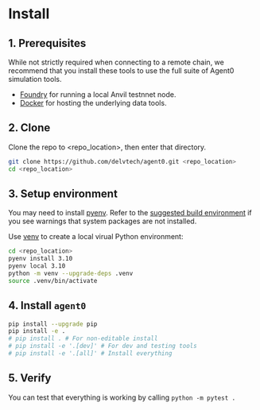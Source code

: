 # Install

## 1. Prerequisites

While not strictly required when connecting to a remote chain, we recommend that you install these tools to use the full suite of Agent0 simulation tools.

- [Foundry](https://book.getfoundry.sh/getting-started/installation) for running a local Anvil testnnet node.
- [Docker](https://docs.docker.com/engine/install/) for hosting the underlying data tools.

## 2. Clone

Clone the repo to <repo_location>, then enter that directory.

```bash
git clone https://github.com/delvtech/agent0.git <repo_location>
cd <repo_location>
```

## 3. Setup environment

You may need to install [pyenv](https://github.com/pyenv/pyenv?tab=readme-ov-file#installation).
Refer to the [suggested build environment](https://github.com/pyenv/pyenv/wiki#suggested-build-environment) if you see
warnings that system packages are not installed.

Use [venv](https://docs.python.org/3/library/venv.html) to create a local virual Python environment:

```bash
cd <repo_location>
pyenv install 3.10
pyenv local 3.10
python -m venv --upgrade-deps .venv
source .venv/bin/activate
```

## 4. Install `agent0`

```bash
pip install --upgrade pip
pip install -e .
# pip install . # For non-editable install
# pip install -e '.[dev]' # For dev and testing tools
# pip install -e '.[all]' # Install everything
```

## 5. Verify

You can test that everything is working by calling `python -m pytest .`

